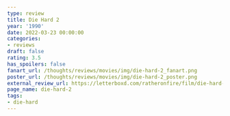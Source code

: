 ```yaml
---
type: review
title: Die Hard 2
year: '1990'
date: 2022-03-23 00:00:00
categories:
- reviews
draft: false
rating: 3.5
has_spoilers: false
fanart_url: /thoughts/reviews/movies/img/die-hard-2_fanart.png
poster_url: /thoughts/reviews/movies/img/die-hard-2_poster.png
external_review_url: https://letterboxd.com/ratheronfire/film/die-hard-2/
page_name: die-hard-2
tags:
- die-hard
---
```


